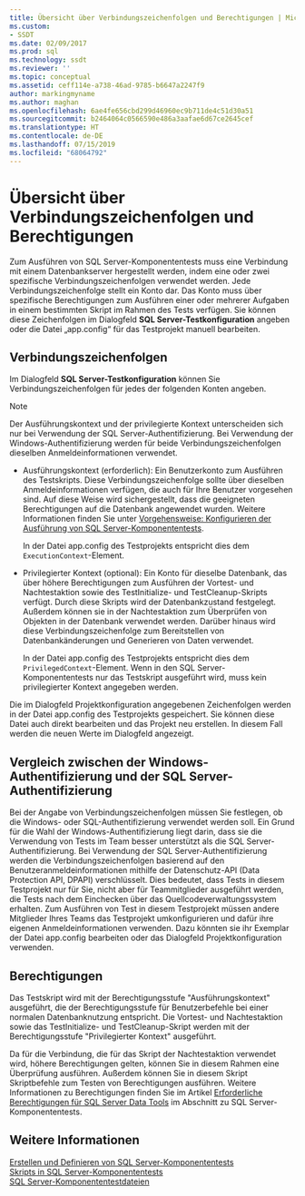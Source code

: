 ```yaml
---
title: Übersicht über Verbindungszeichenfolgen und Berechtigungen | Microsoft-Dokumentation
ms.custom:
- SSDT
ms.date: 02/09/2017
ms.prod: sql
ms.technology: ssdt
ms.reviewer: ''
ms.topic: conceptual
ms.assetid: ceff114e-a738-46ad-9785-b6647a2247f9
author: markingmyname
ms.author: maghan
ms.openlocfilehash: 6ae4fe656cbd299d46960ec9b711de4c51d30a51
ms.sourcegitcommit: b2464064c0566590e486a3aafae6d67ce2645cef
ms.translationtype: HT
ms.contentlocale: de-DE
ms.lasthandoff: 07/15/2019
ms.locfileid: "68064792"
---
```

# <a name="overview-of-connection-strings-and-permissions"></a>Übersicht über Verbindungszeichenfolgen und Berechtigungen
Zum Ausführen von SQL Server-Komponententests muss eine Verbindung mit einem Datenbankserver hergestellt werden, indem eine oder zwei spezifische Verbindungszeichenfolgen verwendet werden. Jede Verbindungszeichenfolge stellt ein Konto dar. Das Konto muss über spezifische Berechtigungen zum Ausführen einer oder mehrerer Aufgaben in einem bestimmten Skript im Rahmen des Tests verfügen. Sie können diese Zeichenfolgen im Dialogfeld **SQL Server-Testkonfiguration** angeben oder die Datei „app.config“ für das Testprojekt manuell bearbeiten.  
  
## <a name="connection-strings"></a>Verbindungszeichenfolgen  
Im Dialogfeld **SQL Server-Testkonfiguration** können Sie Verbindungszeichenfolgen für jedes der folgenden Konten angeben.  
  
> [!NOTE]  
> Der Ausführungskontext und der privilegierte Kontext unterscheiden sich nur bei Verwendung der SQL Server-Authentifizierung. Bei Verwendung der Windows-Authentifizierung werden für beide Verbindungszeichenfolgen dieselben Anmeldeinformationen verwendet.  
  
-   Ausführungskontext (erforderlich): Ein Benutzerkonto zum Ausführen des Testskripts. Diese Verbindungszeichenfolge sollte über dieselben Anmeldeinformationen verfügen, die auch für Ihre Benutzer vorgesehen sind. Auf diese Weise wird sichergestellt, dass die geeigneten Berechtigungen auf die Datenbank angewendet wurden. Weitere Informationen finden Sie unter [Vorgehensweise: Konfigurieren der Ausführung von SQL Server-Komponententests](../ssdt/how-to-configure-sql-server-unit-test-execution.md).  
  
    In der Datei app.config des Testprojekts entspricht dies dem `ExecutionContext`-Element.  
  
-   Privilegierter Kontext (optional): Ein Konto für dieselbe Datenbank, das über höhere Berechtigungen zum Ausführen der Vortest- und Nachtestaktion sowie des TestInitialize- und TestCleanup-Skripts verfügt. Durch diese Skripts wird der Datenbankzustand festgelegt. Außerdem können sie in der Nachtestaktion zum Überprüfen von Objekten in der Datenbank verwendet werden. Darüber hinaus wird diese Verbindungszeichenfolge zum Bereitstellen von Datenbankänderungen und Generieren von Daten verwendet.  
  
    In der Datei app.config des Testprojekts entspricht dies dem `PrivilegedContext`-Element. Wenn in den SQL Server-Komponententests nur das Testskript ausgeführt wird, muss kein privilegierter Kontext angegeben werden.  
  
Die im Dialogfeld Projektkonfiguration angegebenen Zeichenfolgen werden in der Datei app.config des Testprojekts gespeichert. Sie können diese Datei auch direkt bearbeiten und das Projekt neu erstellen. In diesem Fall werden die neuen Werte im Dialogfeld angezeigt.  
  
## <a name="windows-authentication-versus-sql-server-authentication"></a>Vergleich zwischen der Windows-Authentifizierung und der SQL Server-Authentifizierung  
Bei der Angabe von Verbindungszeichenfolgen müssen Sie festlegen, ob die Windows- oder SQL-Authentifizierung verwendet werden soll. Ein Grund für die Wahl der Windows-Authentifizierung liegt darin, dass sie die Verwendung von Tests im Team besser unterstützt als die SQL Server-Authentifizierung. Bei Verwendung der SQL Server-Authentifizierung werden die Verbindungszeichenfolgen basierend auf den Benutzeranmeldeinformationen mithilfe der Datenschutz-API (Data Protection API, DPAPI) verschlüsselt. Dies bedeutet, dass Tests in diesem Testprojekt nur für Sie, nicht aber für Teammitglieder ausgeführt werden, die Tests nach dem Einchecken über das Quellcodeverwaltungssystem erhalten. Zum Ausführen von Test in diesem Testprojekt müssen andere Mitglieder Ihres Teams das Testprojekt umkonfigurieren und dafür ihre eigenen Anmeldeinformationen verwenden. Dazu könnten sie ihr Exemplar der Datei app.config bearbeiten oder das Dialogfeld Projektkonfiguration verwenden.  
  
## <a name="permissions"></a>Berechtigungen  
Das Testskript wird mit der Berechtigungsstufe "Ausführungskontext" ausgeführt, die der Berechtigungsstufe für Benutzerbefehle bei einer normalen Datenbanknutzung entspricht. Die Vortest- und Nachtestaktion sowie das TestInitialize- und TestCleanup-Skript werden mit der Berechtigungsstufe "Privilegierter Kontext" ausgeführt.  
  
Da für die Verbindung, die für das Skript der Nachtestaktion verwendet wird, höhere Berechtigungen gelten, können Sie in diesem Rahmen eine Überprüfung ausführen. Außerdem können Sie in diesem Skript Skriptbefehle zum Testen von Berechtigungen ausführen. Weitere Informationen zu Berechtigungen finden Sie im Artikel [Erforderliche Berechtigungen für SQL Server Data Tools](../ssdt/required-permissions-for-sql-server-data-tools.md) im Abschnitt zu SQL Server-Komponententests.  
  
## <a name="see-also"></a>Weitere Informationen  
[Erstellen und Definieren von SQL Server-Komponententests](../ssdt/creating-and-defining-sql-server-unit-tests.md)  
[Skripts in SQL Server-Komponententests](../ssdt/scripts-in-sql-server-unit-tests.md)  
[SQL Server-Komponententestdateien](../ssdt/sql-server-unit-test-files.md)  
  
